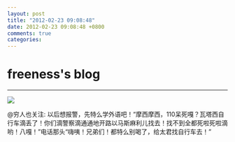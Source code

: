 ```yaml
---
layout: post
title: "2012-02-23 09:08:48"
date: 2012-02-23 09:08:48 +0800
comments: true
categories: 
---
```


# freeness's blog

----------

![](http://okqmqrbgo.bkt.clouddn.com/201202230908481.jpg)

>
@穷人也关注: 以后想报警，先特么学外语吧！“摩西摩西，110呆死嘎？瓦塔西自行车滴丢了！你们滴警察滴通通地开路以马斯麻利儿找去！找不到全都死啦死啦滴哟！八嘎！”电话那头“嗨咦！兄弟们！都特么别喝了，给太君找自行车去！”